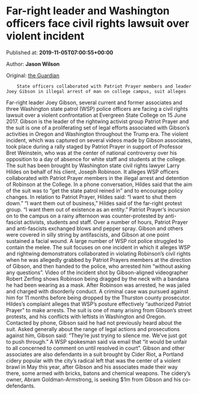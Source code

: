 
# Far-right leader and Washington officers face civil rights lawsuit over violent incident

Published at: **2019-11-05T07:00:55+00:00**

Author: **Jason Wilson**

Original: [the Guardian](https://www.theguardian.com/world/2019/nov/05/far-right-leader-joey-gibson-washington-officers-lawsuit)


        State officers collaborated with Patriot Prayer members and leader Joey Gibson in illegal arrest of man on college campus, suit alleges
      
Far-right leader Joey Gibson, several current and former associates and three Washington state patrol (WSP) police officers are facing a civil rights lawsuit over a violent confrontation at Evergreen State College on 15 June 2017.
Gibson is the leader of the rightwing activist group Patriot Prayer and the suit is one of a proliferating set of legal efforts associated with Gibson’s activities in Oregon and Washington throughout the Trump era.
The violent incident, which was captured on several videos made by Gibson associates, took place during a rally staged by Patriot Prayer in support of Professor Bret Weinstein, who was at the center of national controversy over his opposition to a day of absence for white staff and students at the college.
The suit has been brought by Washington state civil rights lawyer Larry Hildes on behalf of his client, Joseph Robinson. It alleges WSP officers collaborated with Patriot Prayer members in the illegal arrest and detention of Robinson at the College.
In a phone conversation, Hildes said that the aim of the suit was to “get the state patrol reined in” and to encourage policy changes. In relation to Patriot Prayer, Hildes said: “I want to shut them down.”
“I want them out of business,” Hildes said of the far-right protest group. “I want them out of existence as an entity.”
Patriot Prayer’s incursion on to the campus on a rainy afternoon was counter-protested by anti-fascist activists, students and staff. Over a number of hours, Patriot Prayer and anti-fascists exchanged blows and pepper spray. Gibson and others were covered in silly string by antifascists, and Gibson at one point sustained a facial wound.
A large number of WSP riot police struggled to contain the melee.
The suit focuses on one incident in which it alleges WSP and rightwing demonstrators collaborated in violating Robinson’s civil rights when he was allegedly grabbed by Patriot Prayers members at the direction of Gibson, and then handed to the police, who arrested him “without asking any questions”.
﻿Video of the incident shot by Gibson-aligned videographer Robert Zerfing shows Robinson being dragged by the neck with a bandana he had been wearing as a mask. After Robinson was arrested, he was jailed and charged with disorderly conduct. A criminal case was pursued against him for 11 months before being dropped by the Thurston county prosecutor.
Hildes’s complaint alleges that WSP’s posture effectively “authorized Patriot Prayer” to make arrests.
﻿The suit is one of many arising from Gibson’s street protests, and his conflicts with leftists in Washington and Oregon.
Contacted by phone, Gibson said he had not previously heard about the suit. Asked generally about the range of legal actions and prosecutions against him, Gibson said: “They’re just trying to silence me. We’ve just got to push through.”
﻿A WSP spokesman said via email that “it would be unfair to all concerned to comment on until resolved in court”.
Gibson and other associates are also defendants in a suit brought by Cider Riot, a Portland cidery popular with the city’s radical left that was the center of a violent brawl in May this year, after Gibson and his associates made their way there, some armed with bricks, batons and chemical weapons.
The cidery’s owner, Abram Goldman-Armstrong, is seeking $1m from Gibson and his co-defendants.
